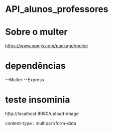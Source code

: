 # API_alunos_professores

# Sobre o multer

https://www.npmjs.com/package/multer

# dependências

--Multer
--Express

# teste insominia 

http://localhost:8080/upload-image

content-type : multipart/form-data

 
